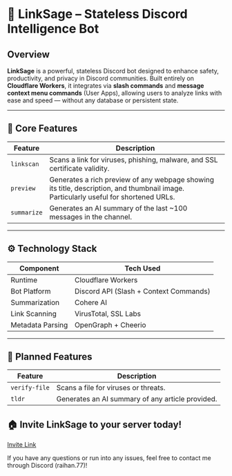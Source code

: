 # 🔐 LinkSage – Stateless Discord Intelligence Bot

## Overview

**LinkSage** is a powerful, stateless Discord bot designed to enhance safety, productivity, and privacy in Discord communities. Built entirely on **Cloudflare Workers**, it integrates via **slash commands** and **message context menu commands** (User Apps), allowing users to analyze links with ease and speed — without any database or persistent state.

---

## 🎯 Core Features

| Feature        | Description |
|----------------|-------------|
| `linkscan`     | Scans a link for viruses, phishing, malware, and SSL certificate validity. |
| `preview`      | Generates a rich preview of any webpage showing its title, description, and thumbnail image. Particularly useful for shortened URLs. |
| `summarize`    | Generates an AI summary of the last ~100 messages in the channel. |

---

## ⚙️ Technology Stack

| Component       | Tech Used |
|-----------------|-----------|
| Runtime         | Cloudflare Workers |
| Bot Platform    | Discord API (Slash + Context Commands) |
| Summarization   | Cohere AI |
| Link Scanning   | VirusTotal, SSL Labs |
| Metadata Parsing| OpenGraph + Cheerio |

---

## 🚀 Planned Features 
| Feature        | Description |
|----------------|-------------|
| `verify-file`  | Scans a file for viruses or threats. |
| `tldr`      | Generates an AI summary of any article provided. |

## 🏠 Invite LinkSage to your server today!
[Invite Link](https://discord.com/oauth2/authorize?client_id=1392271362403467294)

If you have any questions or run into any issues, feel free to contact me through Discord (raihan.77)!
